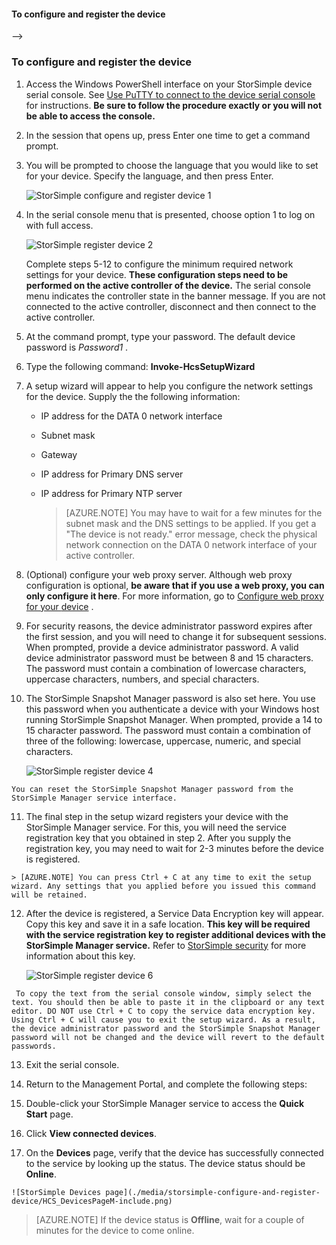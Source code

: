 <!-- deleted by customization
<!--author=alkohli last changed: 9/17/15-->


#### To configure and register the device
-->
<!-- keep by customization: begin -->
<properties 
   pageTitle="Configure and register your device"
   description="Explains how to use Windows PowerShell for StorSimple to configure and register your device."
   services="storsimple"
   documentationCenter="NA"
   authors="SharS"
   manager="adinah"
   editor="tysonn" />
<tags
	ms.service="storsimple"
	ms.date="04/01/2015"
	wacn.date=""/>


### To configure and register the device
<!-- keep by customization: end -->

1. Access the Windows PowerShell interface on your StorSimple device serial console. See [Use PuTTY to connect to the device serial console](#use-putty-to-connect-to-the-device-serial-console) for instructions. **Be sure to follow the procedure exactly or you will not be able to access the console.**

2. In the session that opens up, press Enter one time to get a command prompt. 

3. You will be prompted to choose the language that you would like to set for your device. Specify the language, and then press Enter. 

    ![StorSimple configure and register device 1](./media/storsimple-configure-and-register-device/HCS_RegisterYourDevice1-include.png)

4. In the serial console menu that is presented, choose option 1 to log on with full access. 

    ![StorSimple register device 2](./media/storsimple-configure-and-register-device/HCS_RegisterYourDevice2-include.png)
  
     Complete steps 5-12 to configure the minimum required network settings for your device. **These configuration steps need to be performed on the active controller of the device.** The serial console menu indicates the controller state in the banner message. If you are not connected to the active controller, disconnect and then connect to the active controller.

5. At the command prompt, type your password. The default device password is <!-- deleted by customization **Password1** --><!-- keep by customization: begin --> *Password1* <!-- keep by customization: end -->.

<!-- deleted by customization
6. Type the following command:

     `Invoke-HcsSetupWizard` 
-->
<!-- keep by customization: begin -->
6. Type the following command: **Invoke-HcsSetupWizard** 
<!-- keep by customization: end -->

7. A setup wizard will appear to help you configure the network settings for the device. Supply the the following information: 
   - IP address for the DATA 0 network interface
   - Subnet mask
   - Gateway
   - IP address for Primary DNS server
   - IP address for Primary NTP server
   
      > [AZURE.NOTE] You may have to wait for a few minutes for the subnet mask and the DNS settings to be applied. If you get a "The device is not ready." error message, check the physical network connection on the DATA 0 network interface of your active controller.

8. (Optional) configure your web proxy server. Although web proxy configuration is optional, **be aware that if you use a web proxy, you can only configure it here**. For more information, go to [Configure web proxy for your <!-- deleted by customization device](/documentation/articles/storsimple-configure-web-proxy) --><!-- keep by customization: begin --> device](https://msdn.microsoft.com/zh-cn/library/azure/dn764937.aspx) <!-- keep by customization: end -->. <!-- deleted by customization If you run into any issues during this step, refer to troubleshooting guidance for [Errors during web proxy configuration](/documentation/articles/storsimple-troubleshoot-deployment#errors-during-the-optional-web-proxy-settings). -->
 
<!-- deleted by customization

      > [AZURE.NOTE] You can press Ctrl + C at any time to exit the setup wizard. Any settings that you applied before you issued this command will be retained.

-->
9. For security reasons, the device administrator password expires after the first session, and you will need to change it for subsequent sessions. When prompted, provide a device administrator password. A valid device administrator password must be between 8 and 15 characters. The password must contain a combination of lowercase characters, uppercase characters, numbers, and special characters.

10. The StorSimple Snapshot Manager password is also set here. You use this password when you authenticate a device with your Windows host running StorSimple Snapshot Manager. When prompted, provide a 14 to 15 character password. The password must contain a combination of three of the following: lowercase, uppercase, numeric, and special characters. 

    ![StorSimple register device 4](./media/storsimple-configure-and-register-device/HCS_RegisterYourDevice4-include.png)

<!-- deleted by customization
    You can reset the StorSimple Snapshot Manager password from the StorSimple Manager service interface. For detailed steps, go to [Change the StorSimple passwords using the StorSimple Manager serivce](/documentation/articles/storsimple-change-passwords).

	To troubleshoot any issues during this step, refer to troubleshooting guidance for [Errors related to passwords](/documentation/articles/storsimple-troubleshoot-deployment#errors-related-to-device-administrator-and-storsimple-snapshot-manager-passwords).
-->
<!-- keep by customization: begin -->
    You can reset the StorSimple Snapshot Manager password from the StorSimple Manager service interface.
<!-- keep by customization: end -->

11. The final step in the setup wizard registers your device with the StorSimple Manager service. For this, you will need the service registration key that you obtained in step 2. After you supply the registration key, you may need to wait for 2-3 minutes before the device is registered.

<!-- deleted by customization
	To troubleshoot any possible device registration failures, refer to [Errors during device registration](/documentation/articles/storsimple-troubleshoot-deployment#errors-during-device-registration). For detailed troubleshooting, you can also refer to [Step-by-step troubleshooting example](/documentation/articles/storsimple-troubleshoot-deployment#step-by-step-storsimple-troubleshooting-example).

12. After the device is registered, a Service Data Encryption key will appear. Copy this key and save it in a safe location.
	
	> [AZURE.WARNING] This key will be required with the service registration key to register additional devices with the StorSimple Manager service. Refer to [StorSimple security](/documentation/articles/storsimple-security) for more information about this key.

     ![StorSimple register device 6](./media/storsimple-configure-and-register-device/HCS_RegisterYourDevice6-include.png)
-->
<!-- keep by customization: begin -->
    > [AZURE.NOTE] You can press Ctrl + C at any time to exit the setup wizard. Any settings that you applied before you issued this command will be retained.

12. After the device is registered, a Service Data Encryption key will appear. Copy this key and save it in a safe location. **This key will be required with the service registration key to register additional devices with the StorSimple Manager service.** Refer to [StorSimple security](/documentation/articles/storsimple-security) for more information about this key.

     ![StorSimple register device 6](./media/storsimple-configure-and-register-device/HCS_RegisterYourDevice6-include.png)
<!-- keep by customization: end -->

     To copy the text from the serial console window, simply select the text. You should then be able to paste it in the clipboard or any text editor. DO NOT use Ctrl + C to copy the service data encryption key. Using Ctrl + C will cause you to exit the setup wizard. As a result, the device administrator password and the StorSimple Snapshot Manager password will not be changed and the device will revert to the default passwords.

13. Exit the serial console.

14. Return to the Management Portal, and complete the following steps:
  1. Double-click your StorSimple Manager service to access the **Quick Start** page.
  2. Click **View connected devices**.
  3. On the **Devices** page, verify that the device has successfully connected to the service by looking up the status. The device status should be **Online**. <!-- deleted by customization If the device status is **Offline**, wait for a couple of minutes for the device to come online. -->
   
    ![StorSimple Devices page](./media/storsimple-configure-and-register-device/HCS_DevicesPageM-include.png) 
  
<!-- deleted by customization
      > [AZURE.IMPORTANT] After the device is online, plug in the network cables that you had unplugged in the beginning of this step.

After the device is successfully registered and doesn't come online, you can run the `Test-HcsmConnection -Verbose` to ensure that the network connectivity is healthy. For the detailed usage of this cmdlet, go to [cmdlet reference for Test-HcsmConnection](https://technet.microsoft.com/zh-cn/library/dn715782.aspx).

![Video available](./media/storsimple-configure-and-register-device/Video_icon.png) **Video available**

To watch a video that demonstrates how to configure and register your device through Windows PowerShell for StorSimple, click [here](http://azure.microsoft.com/documentation/videos/initialize-the-storsimple-appliance/).
-->
<!-- keep by customization: begin -->
  > [AZURE.NOTE] If the device status is **Offline**, wait for a couple of minutes for the device to come online.


<!-- keep by customization: end -->